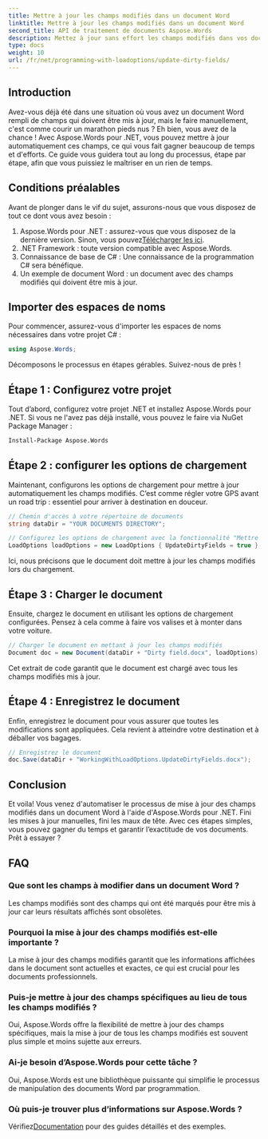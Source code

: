```yaml
---
title: Mettre à jour les champs modifiés dans un document Word
linktitle: Mettre à jour les champs modifiés dans un document Word
second_title: API de traitement de documents Aspose.Words
description: Mettez à jour sans effort les champs modifiés dans vos documents Word à l'aide d'Aspose.Words for .NET grâce à ce guide complet étape par étape.
type: docs
weight: 10
url: /fr/net/programming-with-loadoptions/update-dirty-fields/
---
```


## Introduction

Avez-vous déjà été dans une situation où vous avez un document Word rempli de champs qui doivent être mis à jour, mais le faire manuellement, c'est comme courir un marathon pieds nus ? Eh bien, vous avez de la chance ! Avec Aspose.Words pour .NET, vous pouvez mettre à jour automatiquement ces champs, ce qui vous fait gagner beaucoup de temps et d'efforts. Ce guide vous guidera tout au long du processus, étape par étape, afin que vous puissiez le maîtriser en un rien de temps.

## Conditions préalables

Avant de plonger dans le vif du sujet, assurons-nous que vous disposez de tout ce dont vous avez besoin :

1.  Aspose.Words pour .NET : assurez-vous que vous disposez de la dernière version. Sinon, vous pouvez[Télécharger les ici](https://releases.aspose.com/words/net/).
2. .NET Framework : toute version compatible avec Aspose.Words.
3. Connaissance de base de C# : Une connaissance de la programmation C# sera bénéfique.
4. Un exemple de document Word : un document avec des champs modifiés qui doivent être mis à jour.

## Importer des espaces de noms

Pour commencer, assurez-vous d'importer les espaces de noms nécessaires dans votre projet C# :

```csharp
using Aspose.Words;
```

Décomposons le processus en étapes gérables. Suivez-nous de près !

## Étape 1 : Configurez votre projet

Tout d’abord, configurez votre projet .NET et installez Aspose.Words pour .NET. Si vous ne l'avez pas déjà installé, vous pouvez le faire via NuGet Package Manager :

```bash
Install-Package Aspose.Words
```

## Étape 2 : configurer les options de chargement

Maintenant, configurons les options de chargement pour mettre à jour automatiquement les champs modifiés. C’est comme régler votre GPS avant un road trip : essentiel pour arriver à destination en douceur.

```csharp
// Chemin d'accès à votre répertoire de documents
string dataDir = "YOUR DOCUMENTS DIRECTORY";

// Configurez les options de chargement avec la fonctionnalité "Mettre à jour les champs sales"
LoadOptions loadOptions = new LoadOptions { UpdateDirtyFields = true };
```

Ici, nous précisons que le document doit mettre à jour les champs modifiés lors du chargement.

## Étape 3 : Charger le document

Ensuite, chargez le document en utilisant les options de chargement configurées. Pensez à cela comme à faire vos valises et à monter dans votre voiture.

```csharp
// Charger le document en mettant à jour les champs modifiés
Document doc = new Document(dataDir + "Dirty field.docx", loadOptions);
```

Cet extrait de code garantit que le document est chargé avec tous les champs modifiés mis à jour.

## Étape 4 : Enregistrez le document

Enfin, enregistrez le document pour vous assurer que toutes les modifications sont appliquées. Cela revient à atteindre votre destination et à déballer vos bagages.

```csharp
// Enregistrez le document
doc.Save(dataDir + "WorkingWithLoadOptions.UpdateDirtyFields.docx");
```

## Conclusion

Et voila! Vous venez d'automatiser le processus de mise à jour des champs modifiés dans un document Word à l'aide d'Aspose.Words pour .NET. Fini les mises à jour manuelles, fini les maux de tête. Avec ces étapes simples, vous pouvez gagner du temps et garantir l’exactitude de vos documents. Prêt à essayer ?

## FAQ

### Que sont les champs à modifier dans un document Word ?
Les champs modifiés sont des champs qui ont été marqués pour être mis à jour car leurs résultats affichés sont obsolètes.

### Pourquoi la mise à jour des champs modifiés est-elle importante ?
La mise à jour des champs modifiés garantit que les informations affichées dans le document sont actuelles et exactes, ce qui est crucial pour les documents professionnels.

### Puis-je mettre à jour des champs spécifiques au lieu de tous les champs modifiés ?
Oui, Aspose.Words offre la flexibilité de mettre à jour des champs spécifiques, mais la mise à jour de tous les champs modifiés est souvent plus simple et moins sujette aux erreurs.

### Ai-je besoin d’Aspose.Words pour cette tâche ?
Oui, Aspose.Words est une bibliothèque puissante qui simplifie le processus de manipulation des documents Word par programmation.

### Où puis-je trouver plus d’informations sur Aspose.Words ?
 Vérifiez[Documentation](https://reference.aspose.com/words/net/) pour des guides détaillés et des exemples.
